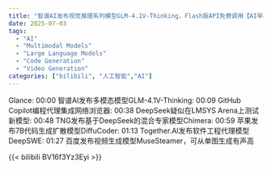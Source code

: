 ```yaml
---
title: "智谱AI发布视觉推理系列模型GLM-4.1V-Thinking，Flash版API免费调用【AI早报 2025-07-03】"
date: 2025-07-03
tags:
  - "AI"
  - "Multimodal Models"
  - "Large Language Models"
  - "Code Generation"
  - "Video Generation"
categories: ["bilibili", "人工智能","AI"]
---
```


Glance: 00:00
智谱AI发布多模态模型GLM-4.1V-Thinking: 00:09
GitHub Copilot编程代理集成网络浏览器: 00:38
DeepSeek疑似在LMSYS Arena上测试新模型: 00:48
TNG发布基于DeepSeek的混合专家模型Chimera: 00:59
苹果发布7B代码生成扩散模型DiffuCoder: 01:13
Together.AI发布软件工程代理模型DeepSWE: 01:27
百度发布视频生成模型MuseSteamer，可从单图生成有声高

{{< bilibili BV16f3Yz3Eyi >}}